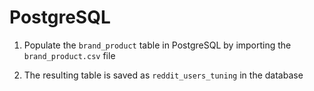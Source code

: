 # PostgreSQL

1. Populate the `brand_product` table in PostgreSQL by importing the `brand_product.csv` file

2. The resulting table is saved as `reddit_users_tuning` in the database